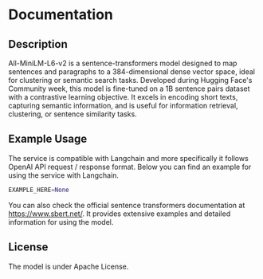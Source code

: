 # Documentation

## Description

All-MiniLM-L6-v2 is a sentence-transformers model designed to map sentences and paragraphs to a 384-dimensional dense vector space, ideal for clustering or semantic search tasks. Developed during Hugging Face's Community week, this model is fine-tuned on a 1B sentence pairs dataset with a contrastive learning objective. It excels in encoding short texts, capturing semantic information, and is useful for information retrieval, clustering, or sentence similarity tasks.

## Example Usage

The service is compatible with Langchain and more specifically it follows OpenAI API request / response format. Below you can find an example for using the service with Langchain.

```python
EXAMPLE_HERE=None
```

You can also check the official sentence transformers documentation at https://www.sbert.net/. It provides extensive examples and detailed information for using the model.

## License

The model is under Apache License.
